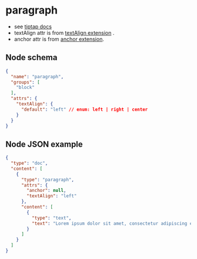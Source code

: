 # paragraph

- see [tiptap docs](https://tiptap.dev/api/nodes/paragraph)
- textAlign attr is from [textAlign extension](/editor/extensions/text-align/) .
- anchor attr is from [anchor extension](/editor/extensions/anchor/).

## Node schema

```json
{
  "name": "paragraph",
  "groups": [
    "block"
  ],
  "attrs": {
    "textAlign": {
      "default": "left" // enum: left | right | center
    }
  }
}
```

## Node JSON example

```json
{
  "type": "doc",
  "content": [
    {
      "type": "paragraph",
      "attrs": {
        "anchor": null,
        "textAlign": "left"
      },
      "content": [
        {
          "type": "text",
          "text": "Lorem ipsum dolor sit amet, consectetur adipiscing elit."
        }
      ]
    }
  ]
}
```
